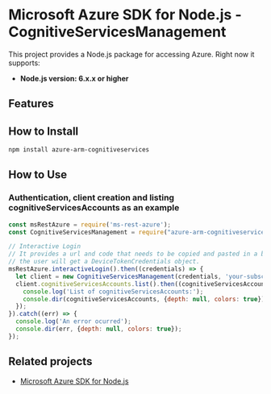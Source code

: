 # Microsoft Azure SDK for Node.js - CognitiveServicesManagement

This project provides a Node.js package for accessing Azure. Right now it supports:
- **Node.js version: 6.x.x or higher**

## Features


## How to Install

```bash
npm install azure-arm-cognitiveservices
```

## How to Use

### Authentication, client creation and listing cognitiveServicesAccounts as an example

 ```javascript
 const msRestAzure = require('ms-rest-azure');
 const CognitiveServicesManagement = require("azure-arm-cognitiveservices");
 
 // Interactive Login
 // It provides a url and code that needs to be copied and pasted in a browser and authenticated over there. If successful, 
 // the user will get a DeviceTokenCredentials object.
 msRestAzure.interactiveLogin().then((credentials) => {
   let client = new CognitiveServicesManagement(credentials, 'your-subscription-id');
   client.cognitiveServicesAccounts.list().then((cognitiveServicesAccounts) => {
     console.log('List of cognitiveServicesAccounts:');
     console.dir(cognitiveServicesAccounts, {depth: null, colors: true});
   });
 }).catch((err) => {
   console.log('An error ocurred');
   console.dir(err, {depth: null, colors: true});
 });
```

## Related projects

- [Microsoft Azure SDK for Node.js](https://github.com/Azure/azure-sdk-for-node)
